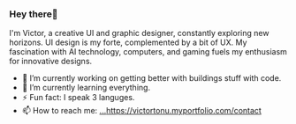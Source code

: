 ### Hey there💚

I'm Victor, a creative UI and graphic designer, constantly exploring new horizons. UI design is my forte, complemented by a bit of UX. My fascination with AI technology, computers, and gaming fuels my enthusiasm for innovative designs.

- 🔭 I’m currently working on getting better with buildings stuff with code.
- 🌱 I’m currently learning everything.
- ⚡ Fun fact: I speak 3 languges.
- 📫 How to reach me: [...](https://victortonu.myportfolio.com/contact)https://victortonu.myportfolio.com/contact


